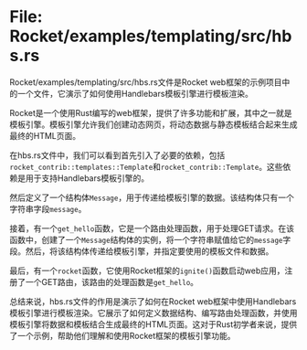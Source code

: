 # File: Rocket/examples/templating/src/hbs.rs

Rocket/examples/templating/src/hbs.rs文件是Rocket web框架的示例项目中的一个文件，它演示了如何使用Handlebars模板引擎进行模板渲染。

Rocket是一个使用Rust编写的web框架，提供了许多功能和扩展，其中之一就是模板引擎。模板引擎允许我们创建动态网页，将动态数据与静态模板结合起来生成最终的HTML页面。

在hbs.rs文件中，我们可以看到首先引入了必要的依赖，包括`rocket_contrib::templates::Template`和`rocket_contrib::Template`。这些依赖是用于支持Handlebars模板引擎的。

然后定义了一个结构体`Message`，用于传递给模板引擎的数据。该结构体只有一个字符串字段`message`。

接着，有一个`get_hello`函数，它是一个路由处理函数，用于处理GET请求。在该函数中，创建了一个`Message`结构体的实例，将一个字符串赋值给它的`message`字段。然后，将该结构体传递给模板引擎，并指定要使用的模板文件和数据。

最后，有一个`rocket`函数，它使用Rocket框架的`ignite()`函数启动web应用，注册了一个GET路由，该路由的处理函数是`get_hello`。

总结来说，hbs.rs文件的作用是演示了如何在Rocket web框架中使用Handlebars模板引擎进行模板渲染。它展示了如何定义数据结构、编写路由处理函数，并使用模板引擎将数据和模板结合生成最终的HTML页面。这对于Rust初学者来说，提供了一个示例，帮助他们理解和使用Rocket框架的模板引擎功能。

